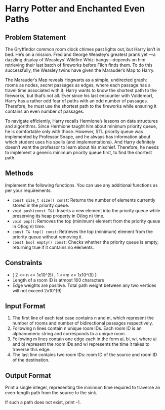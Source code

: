 # Harry Potter and Enchanted Even Paths

## Problem Statement
The Gryffindor common room clock chimes past lights out, but Harry isn’t in bed. He’s on a mission. Fred and George Weasley’s greatest prank yet —a dazzling display of Weasleys’ Wildfire Whiz-bangs—depends on him retrieving their last batch of fireworks before Filch finds them. To do this successfully, the Weasley twins have given the Marauder’s Map to Harry.  

The Marauder’s Map reveals Hogwarts as a simple, undirected graph: rooms as nodes, secret passages as edges, where each passage has a travel time associated with it. Harry wants to know the shortest path to the fireworks, but that’s not all. Ever since his last encounter with Voldemort, Harry has a rather odd fear of paths with an odd number of passages. Therefore, he must use the shortest path to the fireworks while ensuring it contains an even number of passages.  

To navigate efficiently, Harry recalls Hermione’s lessons on data structures and algorithms. Since Hermione taught him about minimum priority queue, he is comfortable only with those. However, STL priority queue was implemented by Professor Snape, and he always has information about which student uses his spells (and implementations). And Harry definitely doesn’t want the professor to learn about his mischief. Therefore, he needs to implement a generic minimum priority queue first, to find the shortest path.

## Methods
Implement the following functions. You can use any additional functions as per your requirements.
- `const size_t size() const`: Returns the number of elements currently stored in the priority queue.
- `void push(const T&)`: Inserts a new element into the priority queue while preserving its heap property in O(log n) time.
- `void pop()`: Removes the top (minimum) element from the priority queue in O(log n) time.
- `const T& top() const`: Retrieves the top (minimum) element from the priority queue without removing it.
- `const bool empty() const`: Checks whether the priority queue is empty, returning true if it contains no elements.

## Constraints
- ( 2 <= n <= 1x10^(5) , 1 <=m <= 1x10^(5) )  
- Length of a room ID is atmost 100 characters  
- Edge weights are positive. Total path weight between any two vertices will not exceed 2x10^(9)  
## Input Format
1. The first line of each test case contains n and m, which represent the number of rooms and number of bidirectional passages respectively. 
2. Following n lines contain n unique room IDs. Each room ID is an alphanumeric string and corresponds to a unique room.
3. Following m lines contain one edge each in the form ai, bi, wi, where ai and bi represent the room IDs and wi represents the time it takes to traverse this edge.
4. The last line contains two room IDs: room ID of the source and room ID of the destination.

## Output Format 
Print a single integer, representing the minimum time required to traverse an even-length path from the source to the sink.

If such a path does not exist, print -1.

